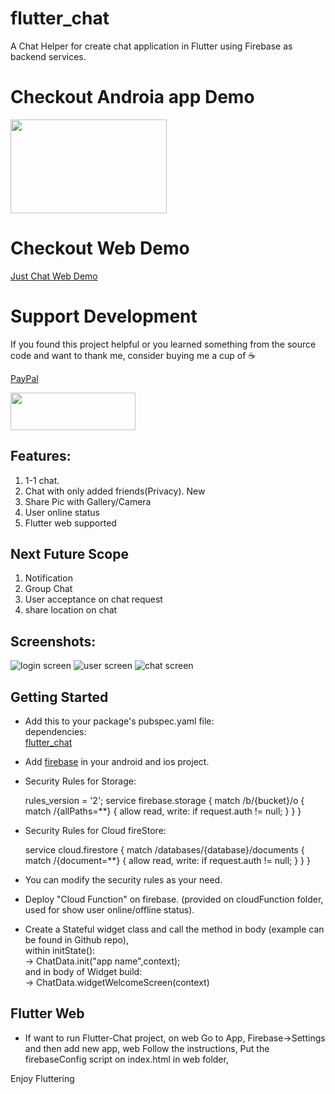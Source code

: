 # flutter_chat
A Chat Helper for create chat application in Flutter using Firebase as backend services.


# Checkout Androia app Demo
[<img src="https://1.bp.blogspot.com/-wBzKHsSOXqo/YNBgNi4nGtI/AAAAAAAAQBc/8CNU9jwS9s8MxykqmkxyD1QOY7FnI_OdwCLcBGAsYHQ/s320/play_store_image.png" width="250px" height="150"/>](https://play.google.com/store/apps/details?id=com.smartmobilevilla.just_chat)

# Checkout Web Demo
[Just Chat Web Demo](http://justchat.smartmobilevilla.com)

# Support Development
If you found this project helpful or you learned something from the source code and want to thank me, consider buying me a cup of ☕️

[PayPal](https://paypal.me/ankeshkumar01)

[<img src="https://cdn.buymeacoffee.com/buttons/v2/default-yellow.png" height="60px" width="200px"/>](https://www.buymeacoffee.com/ankeshkumar)

## Features:
1. 1-1 chat.
2. Chat with only added friends(Privacy). New
3. Share Pic with Gallery/Camera
4. User online status 
5. Flutter web supported

## Next Future Scope

1. Notification 
2. Group Chat
3. User acceptance on chat request
4. share location on chat



## Screenshots:

![login screen](https://1.bp.blogspot.com/-hM837Uh65W0/Xj7adGUmwxI/AAAAAAAANjo/PoDM9bh7rZQqT37yIOu-IXAX4F-5W0NNgCLcBGAsYHQ/s640/splash_screen.jpg)
![user screen](https://1.bp.blogspot.com/-ok2AZvPw9FY/Xj7adz8i8vI/AAAAAAAANjw/TTXUBkbbBv8Ti4AvzVOVIWo5o_V6Ei63ACLcBGAsYHQ/s640/user_list.jpg)
![chat screen](https://1.bp.blogspot.com/-r2TK8wT_mV8/Xj7ade30n8I/AAAAAAAANjs/Uw6OQCBpf-Ec0Cm5XB9DIykJ5VGpDfpyACLcBGAsYHQ/s640/chat_screen.jpg)

## Getting Started
* Add this to your package's pubspec.yaml file:<br/>
dependencies:<br/>[flutter_chat](https://pub.dev/packages/flutter_chat)

* Add [firebase](https://firebase.google.com/) in your android and ios project.

* Security Rules for Storage:
  
    rules_version = '2';
    service firebase.storage {
      match /b/{bucket}/o {
        match /{allPaths=**} {
          allow read, write: if request.auth != null;
        }
      }
    }

* Security Rules for Cloud fireStore:
  
   service cloud.firestore {
     match /databases/{database}/documents {
       match /{document=**} {
         allow read, write: if request.auth != null;
       }
     }
   }

* You can modify the security rules as your need.

* Deploy "Cloud Function"  on firebase. (provided on cloudFunction folder, used for show user online/offline status).  

* Create a Stateful widget class and call the method in body (example can be found in Github repo),<br/> 
    within initState():<br/>
    -> ChatData.init("app name",context); <br/>
    and in body of Widget build:<br/>
    -> ChatData.widgetWelcomeScreen(context)


## Flutter Web

* If want to run Flutter-Chat project, on web 
Go to App, Firebase->Settings and then add new app, web
Follow the instructions,
Put the firebaseConfig script on index.html in web folder,
<script>
          // Your web app's Firebase configuration
          var firebaseConfig = {
          .....
          ....
          
          }
</script>

Enjoy Fluttering           
